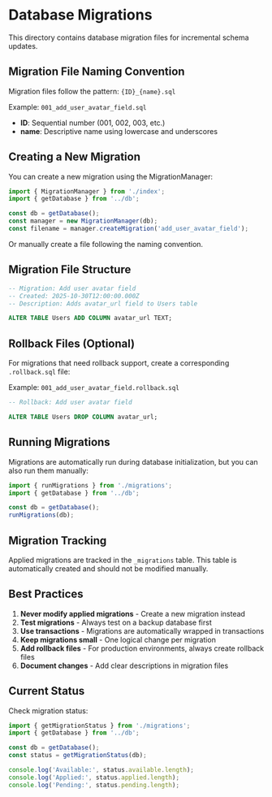 # Database Migrations

This directory contains database migration files for incremental schema updates.

## Migration File Naming Convention

Migration files follow the pattern: `{ID}_{name}.sql`

Example: `001_add_user_avatar_field.sql`

- **ID**: Sequential number (001, 002, 003, etc.)
- **name**: Descriptive name using lowercase and underscores

## Creating a New Migration

You can create a new migration using the MigrationManager:

```typescript
import { MigrationManager } from './index';
import { getDatabase } from '../db';

const db = getDatabase();
const manager = new MigrationManager(db);
const filename = manager.createMigration('add_user_avatar_field');
```

Or manually create a file following the naming convention.

## Migration File Structure

```sql
-- Migration: Add user avatar field
-- Created: 2025-10-30T12:00:00.000Z
-- Description: Adds avatar_url field to Users table

ALTER TABLE Users ADD COLUMN avatar_url TEXT;
```

## Rollback Files (Optional)

For migrations that need rollback support, create a corresponding `.rollback.sql` file:

Example: `001_add_user_avatar_field.rollback.sql`

```sql
-- Rollback: Add user avatar field

ALTER TABLE Users DROP COLUMN avatar_url;
```

## Running Migrations

Migrations are automatically run during database initialization, but you can also run them manually:

```typescript
import { runMigrations } from './migrations';
import { getDatabase } from '../db';

const db = getDatabase();
runMigrations(db);
```

## Migration Tracking

Applied migrations are tracked in the `_migrations` table. This table is automatically created and should not be modified manually.

## Best Practices

1. **Never modify applied migrations** - Create a new migration instead
2. **Test migrations** - Always test on a backup database first
3. **Use transactions** - Migrations are automatically wrapped in transactions
4. **Keep migrations small** - One logical change per migration
5. **Add rollback files** - For production environments, always create rollback files
6. **Document changes** - Add clear descriptions in migration files

## Current Status

Check migration status:

```typescript
import { getMigrationStatus } from './migrations';
import { getDatabase } from '../db';

const db = getDatabase();
const status = getMigrationStatus(db);

console.log('Available:', status.available.length);
console.log('Applied:', status.applied.length);
console.log('Pending:', status.pending.length);
```

